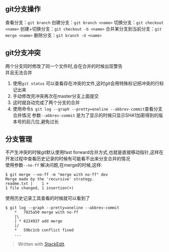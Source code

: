 
## git分支操作 ##
查看分支：`git branch`
创建分支：`git branch <name>`
切换分支：`git checkout <name>`
创建+切换分支：`git checkout -b <name>`
合并某分支到当前分支：`git merge <name>`
删除分支：`git branch -d <name>`
## git分支冲突 ##
两个分支同时修改了同一个文件时,会在合并的时候出现警告  
并且无法合并  
1. 使用`git status` 可以查看存在冲突的文件,这时git会用特殊标记把冲突的行标记出来  
2.  手动修改完冲突再次在master分支上面提交  
3.  这时就自动完成了两个分支的合并  
4.  使用命令`$ git log --graph --pretty=oneline --abbrev-commit`查看分支合并情况 参数`--abbrev-commit` 是为了显示的时候只显示SHA1加密得到的版本号的前几位,避免过长

## 分支管理 ##
不产生冲突的时候git默认使用fast forward合并方式,也就是直接移动指针,这样在开发过程中查看历史记录的时候有可能看不出来分支合并的情况  
使用参数`--no-ff` 解决问题,在merge的时候,这样:

    $ git merge --no-ff -m "merge with no-ff" dev
	Merge made by the 'recursive' strategy.
	readme.txt |    1 +
	1 file changed, 1 insertion(+)

使用历史记录工具查看的时候就可以看到了

    $ git log --graph --pretty=oneline --abbrev-commit
		*   7825a50 merge with no-ff
		|\
		| * 6224937 add merge
		|/
		*   59bc1cb conflict fixed
		...

> Written with [StackEdit](https://stackedit.io/).